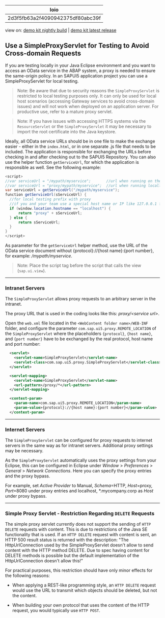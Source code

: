 <!-- loio2d3f5fb63a2f4090942375df80abc39f -->

| loio |
| -----|
| 2d3f5fb63a2f4090942375df80abc39f |

<div id="loio">

view on: [demo kit nightly build](https://openui5nightly.hana.ondemand.com/#/topic/2d3f5fb63a2f4090942375df80abc39f) | [demo kit latest release](https://openui5.hana.ondemand.com/#/topic/2d3f5fb63a2f4090942375df80abc39f)</div>

## Use a SimpleProxyServlet for Testing to Avoid Cross-domain Requests

If you are testing locally in your Java Eclipse environment and you want to access an OData service in the ABAP system, a proxy is needed to ensure the same-origin policy. In an SAPUI5 application project you can use a SimpleProxyServlet for local testing.

> Note:
> Be aware that due to security reasons the `SimpleProxyServlet` is restricted to local testing purposes only. It can only be used for local host scenarios \(accessing Gateway services to avoid cross-domain issues\) and will not work when deployed on an application server. For productive use, refer to a mature proxy servlet.
> 
> 

> Note:
> If you have issues with accessing HTTPS systems via the `ResourceServlet` or the `SimpleProxyServlet` it may be necessary to import the root certificate into the Java keystore.
> 
> 

Ideally, all OData service URLs should be in one file to make the exchange easier - either in the `index.html`, or in one separate .js file that needs to be included. The application is responsible for exchanging the URLs before checking in and after checking out to the SAPUI5 Repository. You can also use the helper function `getServiceUrl`, for which the application is responsible as well. See the following example:

``` java
<script>
//var serviceUrl = "/mypath/myservice";       //url when running on the ABAP system
//var serviceUrl = "proxy/mypath/myservice";  //url when running locally in Eclipse
var serviceUrl = getServiceUrl("/mypath/myservice");
function getServiceUrl(sServiceUrl) {
  //for local testing prefix with proxy
  //if you and your team use a special host name or IP like 127.0.0.1 for localhost please adapt the if statement below 
  if (window.location.hostname == "localhost") {
      return "proxy" + sServiceUrl;
  } else {
      return sServiceUrl;
  }
}
</script>
```

As parameter for the `getServiceUrl` helper method, use the URL of the OData service document without \{protocol\}://\{host name\}:\{port number\}, for example: */mypath/myservice*.

> Note:
> Place the script tag before the script that calls the view \(`sap.ui.view`\).
> 
> 

***

<a name="loio2d3f5fb63a2f4090942375df80abc39f__section_4107381EFDEE47F39063E52AE8E35FEA"/>

### Intranet Servers

The `SimpleProxyServlet` allows proxy requests to an arbitrary server in the intranet.

The proxy URL that is used in the coding looks like this: *proxy/<service url\>*.

Open the `web.xml` file located in the `<WebContent folder name>/WEB-INF` folder, and configure the parameter `com.sap.ui5.proxy.REMOTE_LOCATION` of the `SimpleProxyServlet` where the placeholders `{protocol}`, `{host name}`, and `{port number}` have to be exchanged by the real protocol, host name and port number:

``` xml
  <servlet>
    <servlet-name>SimpleProxyServlet</servlet-name>
    <servlet-class>com.sap.ui5.proxy.SimpleProxyServlet</servlet-class>
  </servlet>

  <servlet-mapping>
    <servlet-name>SimpleProxyServlet</servlet-name>
    <url-pattern>/proxy/*</url-pattern>
  </servlet-mapping>

  <context-param>
    <param-name>com.sap.ui5.proxy.REMOTE_LOCATION</param-name>
    <param-value>{protocol}://{host name}:{port number}</param-value>
  </context-param>
```

***

<a name="loio2d3f5fb63a2f4090942375df80abc39f__section_B34F4B95794A49D7A12871CC22A6C29B"/>

### Internet Servers

The `SimpleProxyServlet` can be configured for proxy requests to internet servers in the same way as for intranet servers. Additional proxy settings may be necessary.

As the `SimpleProxyServlet` automatically uses the proxy settings from your Eclipse, this can be configured in Eclipse under *Window* \> *Preferences* \> *General* \> *Network Connections*. Here you can specify the proxy entries and the proxy bypass.

For example, set *Active Provider* to Manual, *Schema*=HTTP, *Host*=proxy, *Port*=8080 under proxy entries and localhost, \*.mycompany.corp as *Host* under proxy bypass.

***

<a name="loio2d3f5fb63a2f4090942375df80abc39f__section_1490F589E7374BD294D004B6D51C6A59"/>

### Simple Proxy Servlet - Restriction Regarding `DELETE` Requests

The simple proxy servlet currently does not support the sending of `HTTP DELETE` requests with content. This is due to restrictions of the Java SE functionality that is used. If an `HTTP DELETE` request with content is sent, an HTTP 500 result status is returned with the description: "The HttpUrlConnection used by the SimpleProxyServlet doesn't allow to send content with the HTTP method DELETE. Due to spec having content for DELETE methods is possible but the default implementation of the HttpUrlConnection doesn't allow this!"

For practical purposes, this restriction should have only minor effects for the following reasons:

-   When applying a REST-like programming style, an `HTTP DELETE` request would use the URL to transmit which objects should be deleted, but not the content.

-   When building your own protocol that uses the content of the HTTP request, you would typically use `HTTP POST`.


